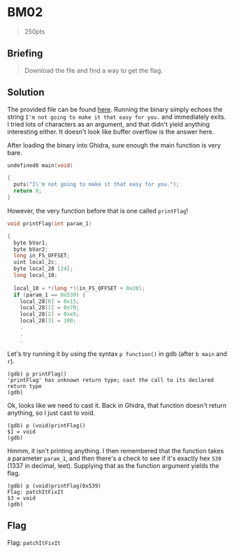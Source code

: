 # BM02
> 250pts

## Briefing
> Download the file and find a way to get the flag.

## Solution
The provided file can be found [here](bm02.zip).
Running the binary simply echoes the string `I'm not going to make it that easy for you.` and immediately exits. I tried lots of characters as an argument, and that didn't yield anything interesting either. It doesn't look like buffer overflow is the answer here.

After loading the binary into Ghidra, sure enough the main function is very bare.
```c
undefined8 main(void)

{
  puts("I\'m not going to make it that easy for you.");
  return 0;
}
```

However, the very function before that is one called `printFlag`!
```c
void printFlag(int param_1)

{
  byte bVar1;
  byte bVar2;
  long in_FS_OFFSET;
  uint local_2c;
  byte local_28 [24];
  long local_10;
  
  local_10 = *(long *)(in_FS_OFFSET + 0x28);
  if (param_1 == 0x539) {
    local_28[0] = 0x15;
    local_28[1] = 0x70;
    local_28[2] = 0xe5;
    local_28[3] = 100;
    .
    .
    .
```

Let's try running it by using the syntax `p function()` in gdb (after `b main` and `r`).
```console
(gdb) p printFlag()
'printFlag' has unknown return type; cast the call to its declared return type
(gdb)
```
Ok, looks like we need to cast it. Back in Ghidra, that function doesn't return anything, so I just cast to void.
```console
(gdb) p (void)printFlag()
$1 = void
(gdb)
```
Hmmm, it isn't printing anything. I then remembered that the function takes a parameter `param_1`, and then there's a check to see if it's exactly hex `539` (1337 in decimal, leet). Supplying that as the function argument yields the flag.
```console
(gdb) p (void)printFlag(0x539)
Flag: patchItFixIt
$3 = void
(gdb)
```

## Flag
Flag: `patchItFixIt`
